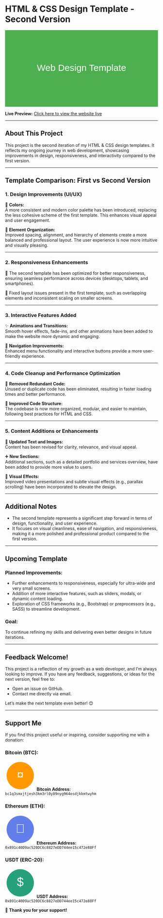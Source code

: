 # HTML &amp; CSS Design Template - Second Version

![Web Design](data:image/svg+xml;base64,PHN2ZyB3aWR0aD0iODAwIiBoZWlnaHQ9IjQwMCIgeG1sbnM9Imh0dHA6Ly93d3cudzMub3JnLzIwMDAvc3ZnIiB2aWV3Qm94PSIwIDAgODAwIDQwMCI+CiAgPHJlY3Qgd2lkdGg9IjEwMCUiIGhlaWdodD0iMTAwJSIgZmlsbD0iIzRDQUY1MCIvPgogIDx0ZXh0IHg9IjUwJSIgeT0iNTAlIiBkb21pbmFudC1iYXNlbGluZT0ibWlkZGxlIiB0ZXh0LWFuY2hvcj0ibWlkZGxlIiBmb250LXNpemU9IjQ4IiBmaWxsPSIjZmZmZmZmIiBmb250LWZhbWlseT0iQXJpYWwsIHNhbnMtc2VyaWYiPgogICAgV2ViIERlc2lnbiBUZW1wbGF0ZQogIDwvdGV4dD4KPC9zdmc+) <!-- صورة SVG للويب -->

**Live Preview:** [Click here to view the website live](https://djabouex.github.io/HTML_CSS_Second_Template/)

---

## About This Project
This project is the second iteration of my HTML & CSS design templates. It reflects my ongoing journey in web development, showcasing improvements in design, responsiveness, and interactivity compared to the first version.

---

## Template Comparison: First vs Second Version

### 1. **Design Improvements (UI/UX)**
🎨 **Colors:**  
A more consistent and modern color palette has been introduced, replacing the less cohesive scheme of the first template. This enhances visual appeal and user engagement.

📐 **Element Organization:**  
Improved spacing, alignment, and hierarchy of elements create a more balanced and professional layout. The user experience is now more intuitive and visually pleasing.

---

### 2. **Responsiveness Enhancements**
📱 The second template has been optimized for better responsiveness, ensuring seamless performance across devices (desktops, tablets, and smartphones).

🔧 Fixed layout issues present in the first template, such as overlapping elements and inconsistent scaling on smaller screens.

---

### 3. **Interactive Features Added**
✨ **Animations and Transitions:**  
Smooth hover effects, fade-ins, and other animations have been added to make the website more dynamic and engaging.

🚀 **Navigation Improvements:**  
Enhanced menu functionality and interactive buttons provide a more user-friendly experience.

---

### 4. **Code Cleanup and Performance Optimization**
🧹 **Removed Redundant Code:**  
Unused or duplicate code has been eliminated, resulting in faster loading times and better performance.

📂 **Improved Code Structure:**  
The codebase is now more organized, modular, and easier to maintain, following best practices for HTML and CSS.

---

### 5. **Content Additions or Enhancements**
📝 **Updated Text and Images:**  
Content has been revised for clarity, relevance, and visual appeal.

➕ **New Sections:**  
Additional sections, such as a detailed portfolio and services overview, have been added to provide more value to users.

🎥 **Visual Effects:**  
Improved video presentations and subtle visual effects (e.g., parallax scrolling) have been incorporated to elevate the design.

---

## Additional Notes
- The second template represents a significant step forward in terms of design, functionality, and user experience.
- It focuses on visual cleanliness, ease of navigation, and responsiveness, making it a more polished and professional product compared to the first version.

---

## Upcoming Template
### Planned Improvements:
- Further enhancements to responsiveness, especially for ultra-wide and very small screens.
- Addition of more interactive features, such as sliders, modals, or dynamic content loading.
- Exploration of CSS frameworks (e.g., Bootstrap) or preprocessors (e.g., SASS) to streamline development.

### Goal:
To continue refining my skills and delivering even better designs in future iterations.

---

## Feedback Welcome!
This project is a reflection of my growth as a web developer, and I’m always looking to improve. If you have any feedback, suggestions, or ideas for the next version, feel free to:

- Open an issue on GitHub.
- Contact me directly via email.

Let’s make the next template even better! 😊

---

## Support Me
If you find this project useful or inspiring, consider supporting me with a donation:

### Bitcoin (BTC):
![Bitcoin Icon](data:image/svg+xml;base64,PHN2ZyB3aWR0aD0iMTAwIiBoZWlnaHQ9IjEwMCIgeG1sbnM9Imh0dHA6Ly93d3cudzMub3JnLzIwMDAvc3ZnIiB2aWV3Qm94PSIwIDAgMTAwIDEwMCI+CiAgPGNpcmNsZSBjeD0iNTAiIGN5PSI1MCIgcj0iNDUiIGZpbGw9IiNGRjk4MDAiLz4KICA8dGV4dCB4PSI1MCUiIHk9IjUwJSIgZG9taW5hbnQtYmFzZWxpbmU9Im1pZGRsZSIgdGV4dC1hbmNob3I9Im1pZGRsZSIgZm9udC1zaXplPSI0MCIgZmlsbD0iI2ZmZmZmZiIgZm9udC1mYW1pbHk9IkFyaWFsLCBzYW5zLXNlcmlmIj4KICAgIMKkCiAgPC90ZXh0Pgo8L3N2Zz4=) **Bitcoin Address:**  
`bc1q3smxjtjesh3km3rl0y89nyg964esdjkkmtwyhm`  

### Ethereum (ETH):
![Ethereum Icon](data:image/svg+xml;base64,PHN2ZyB3aWR0aD0iMTAwIiBoZWlnaHQ9IjEwMCIgeG1sbnM9Imh0dHA6Ly93d3cudzMub3JnLzIwMDAvc3ZnIiB2aWV3Qm94PSIwIDAgMTAwIDEwMCI+CiAgPGNpcmNsZSBjeD0iNTAiIGN5PSI1MCIgcj0iNDUiIGZpbGw9IiM2MjdFRUEiLz4KICA8dGV4dCB4PSI1MCUiIHk9IjUwJSIgZG9taW5hbnQtYmFzZWxpbmU9Im1pZGRsZSIgdGV4dC1hbmNob3I9Im1pZGRsZSIgZm9udC1zaXplPSI0MCIgZmlsbD0iI2ZmZmZmZiIgZm9udC1mYW1pbHk9IkFyaWFsLCBzYW5zLXNlcmlmIj4KICAgIM6DCiAgPC90ZXh0Pgo8L3N2Zz4=) **Ethereum Address:**  
`0x891c40D9ac520DC6c8827eDD744ee15c472e88Ff`  

### USDT (ERC-20):
![USDT Icon](data:image/svg+xml;base64,PHN2ZyB3aWR0aD0iMTAwIiBoZWlnaHQ9IjEwMCIgeG1sbnM9Imh0dHA6Ly93d3cudzMub3JnLzIwMDAvc3ZnIiB2aWV3Qm94PSIwIDAgMTAwIDEwMCI+CiAgPGNpcmNsZSBjeD0iNTAiIGN5PSI1MCIgcj0iNDUiIGZpbGw9IiMyNkExN0IiLz4KICA8dGV4dCB4PSI1MCUiIHk9IjUwJSIgZG9taW5hbnQtYmFzZWxpbmU9Im1pZGRsZSIgdGV4dC1hbmNob3I9Im1pZGRsZSIgZm9udC1zaXplPSI0MCIgZmlsbD0iI2ZmZmZmZiIgZm9udC1mYW1pbHk9IkFyaWFsLCBzYW5zLXNlcmlmIj4KICAgICQKICA8L3RleHQ+Cjwvc3ZnPg==) **USDT Address:**  
`0x891c40D9ac520DC6c8827eDD744ee15c472e88Ff`  

💖 **Thank you for your support!**
